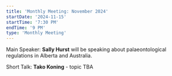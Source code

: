 ```yaml
---
title: 'Monthly Meeting: November 2024'
startDate: '2024-11-15'
startTime: '7:30 PM'
endTime: '9 PM'
type: 'Monthly Meeting'
---
```


Main Speaker: **Sally Hurst** will be speaking about palaeontological regulations in Alberta and Australia.

Short Talk: **Tako Koning** - topic TBA

